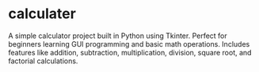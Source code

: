 # calculater
A simple calculator project built in Python using Tkinter. Perfect for beginners learning GUI programming and basic math operations. Includes features like addition, subtraction, multiplication, division, square root, and factorial calculations.
